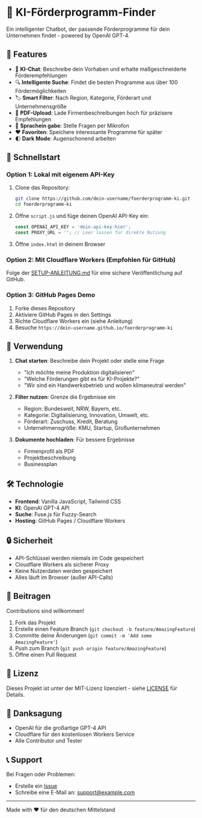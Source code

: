 # 🤖 KI-Förderprogramm-Finder

Ein intelligenter Chatbot, der passende Förderprogramme für dein Unternehmen findet - powered by OpenAI GPT-4.

## 🌟 Features

- 💬 **KI-Chat**: Beschreibe dein Vorhaben und erhalte maßgeschneiderte Förderempfehlungen
- 🔍 **Intelligente Suche**: Findet die besten Programme aus über 100 Fördermöglichkeiten
- 🏷️ **Smart Filter**: Nach Region, Kategorie, Förderart und Unternehmensgröße
- 📄 **PDF-Upload**: Lade Firmenbeschreibungen hoch für präzisere Empfehlungen
- 🎤 **Sprachein gabe**: Stelle Fragen per Mikrofon
- ❤️ **Favoriten**: Speichere interessante Programme für später
- 🌓 **Dark Mode**: Augenschonend arbeiten

## 🚀 Schnellstart

### Option 1: Lokal mit eigenem API-Key

1. Clone das Repository:
   ```bash
   git clone https://github.com/dein-username/foerderprogramm-ki.git
   cd foerderprogramm-ki
   ```

2. Öffne `script.js` und füge deinen OpenAI API-Key ein:
   ```javascript
   const OPENAI_API_KEY = 'dein-api-key-hier';
   const PROXY_URL = ''; // Leer lassen für direkte Nutzung
   ```

3. Öffne `index.html` in deinem Browser

### Option 2: Mit Cloudflare Workers (Empfohlen für GitHub)

Folge der [SETUP-ANLEITUNG.md](SETUP-ANLEITUNG.md) für eine sichere Veröffentlichung auf GitHub.

### Option 3: GitHub Pages Demo

1. Forke dieses Repository
2. Aktiviere GitHub Pages in den Settings
3. Richte Cloudflare Workers ein (siehe Anleitung)
4. Besuche `https://dein-username.github.io/foerderprogramm-ki`

## 📖 Verwendung

1. **Chat starten**: Beschreibe dein Projekt oder stelle eine Frage
   - "Ich möchte meine Produktion digitalisieren"
   - "Welche Förderungen gibt es für KI-Projekte?"
   - "Wir sind ein Handwerksbetrieb und wollen klimaneutral werden"

2. **Filter nutzen**: Grenze die Ergebnisse ein
   - Region: Bundesweit, NRW, Bayern, etc.
   - Kategorie: Digitalisierung, Innovation, Umwelt, etc.
   - Förderart: Zuschuss, Kredit, Beratung
   - Unternehmensgröße: KMU, Startup, Großunternehmen

3. **Dokumente hochladen**: Für bessere Ergebnisse
   - Firmenprofil als PDF
   - Projektbeschreibung
   - Businessplan

## 🛠️ Technologie

- **Frontend**: Vanilla JavaScript, Tailwind CSS
- **KI**: OpenAI GPT-4 API
- **Suche**: Fuse.js für Fuzzy-Search
- **Hosting**: GitHub Pages / Cloudflare Workers

## 🔒 Sicherheit

- API-Schlüssel werden niemals im Code gespeichert
- Cloudflare Workers als sicherer Proxy
- Keine Nutzerdaten werden gespeichert
- Alles läuft im Browser (außer API-Calls)

## 🤝 Beitragen

Contributions sind willkommen! 

1. Fork das Projekt
2. Erstelle einen Feature Branch (`git checkout -b feature/AmazingFeature`)
3. Committe deine Änderungen (`git commit -m 'Add some AmazingFeature'`)
4. Push zum Branch (`git push origin feature/AmazingFeature`)
5. Öffne einen Pull Request

## 📝 Lizenz

Dieses Projekt ist unter der MIT-Lizenz lizenziert - siehe [LICENSE](LICENSE) für Details.

## 🙏 Danksagung

- OpenAI für die großartige GPT-4 API
- Cloudflare für den kostenlosen Workers Service
- Alle Contributor und Tester

## 📞 Support

Bei Fragen oder Problemen:
- Erstelle ein [Issue](https://github.com/dein-username/foerderprogramm-ki/issues)
- Schreibe eine E-Mail an: support@example.com

---

Made with ❤️ für den deutschen Mittelstand 